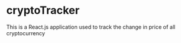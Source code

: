 # cryptoTracker
This is a React.js application used to track the change in price of all cryptocurrency 
